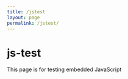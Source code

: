 ```yaml
---
title: /jstest
layout: page
permalink: /jstest/
---
```


# js-test

This page is for testing embedded JavaScript

<p id="demo"></p>

<script>
    fetch('https://api.airtable.com/v0/appoMmtp6PrLl2ykz/EntityRecords/recN9KaBLTbxccBnf', {
    headers: {Authorization: 'Bearer patCJRVWZh4svbaze.2dafd7f4bc8a2341936747c7dafb1e36ec3a2149397dd9f3aeabfcf5a6726d0e'}
    })
    .then(resp => resp.json())
    .then(json => {
        var render = JSON.stringify(json)
        document.getElementById('demo').innerHTML = render;
        });

</script>

